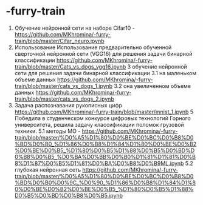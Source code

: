 # -furry-train
1. Обучение нейронной сети на наборе Cifar10 -https://github.com/MKhromina/-furry-train/blob/master/Cifar_neuro.ipynb
2. Использование Использование предварительно обученной сверточной нейронной сети (VGG16) для решения задачи бинарной классификации https://github.com/MKhromina/-furry-train/blob/master/Cats_vs_dogs_vgg16.ipynb
3 обучение нейронной сети для решения задачи бинарной классификации
3.1 на маленьком объеме данных https://github.com/MKhromina/-furry-train/blob/master/cats_vs_dogs_1.ipynb
3.2 она увеличенном объеме данных https://github.com/MKhromina/-furry-train/blob/master/cats_vs_dogs_2.ipynb
4. Задача распознавания рукописных цифр https://github.com/MKhromina/-furry-train/blob/master/mnist_1.ipynb
5 Победила в студенческом конкурсе цифровых технологий Горного университета, решила задачу классификации поломок грузовой техники. 
 5.1 методы МО - https://github.com/MKhromina/-furry-train/blob/master/%D0%A5%D1%80%D0%BE%D0%BC%D0%B8%D0%BD%D0%B0_%D1%86%D0%B8%D1%84%D1%80%D0%BE%D0%B2%D0%BE%D0%B5_%D1%80%D0%B5%D1%88%D0%B5%D0%BD%D0%B8%D0%B5_%D0%BA%D0%BB%D0%B0%D1%81%D1%81%D0%B8%D1%87%D0%B5%D1%81%D0%BA%D0%B8%D0%B9ML.ipynb
5.2 глубокая нейронная сеть https://github.com/MKhromina/-furry-train/blob/master/%D0%A5%D1%80%D0%BE%D0%BC%D0%B8%D0%BD%D0%B0%D0%9C_%D0%90_%D1%86%D0%B8%D1%84%D1%80%D0%BE%D0%B2%D0%BE%D0%B5_%D1%80%D0%B5%D1%88%D0%B5%D0%BD%D0%B8%D0%B5.ipynb
